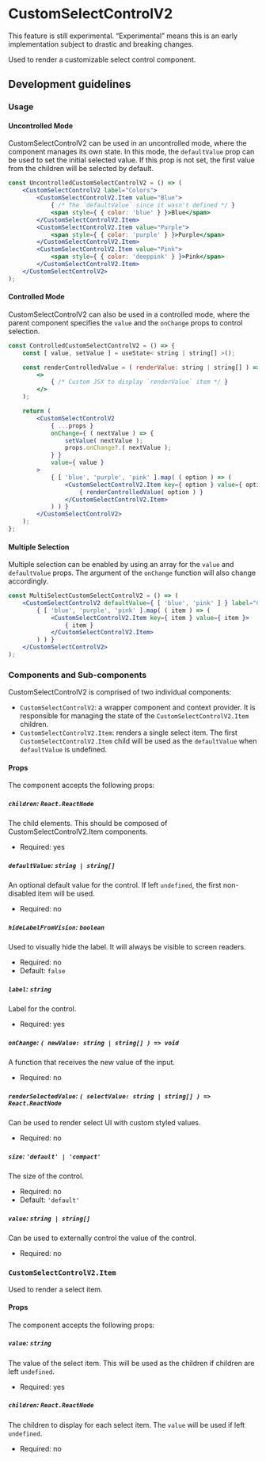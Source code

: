 # CustomSelectControlV2

<div class="callout callout-alert">
This feature is still experimental. “Experimental” means this is an early implementation subject to drastic and breaking changes.
</div>

Used to render a customizable select control component.

## Development guidelines

### Usage

#### Uncontrolled Mode

CustomSelectControlV2 can be used in an uncontrolled mode, where the component manages its own state. In this mode, the `defaultValue` prop can be used to set the initial selected value. If this prop is not set, the first value from the children will be selected by default.

```jsx
const UncontrolledCustomSelectControlV2 = () => (
	<CustomSelectControlV2 label="Colors">
		<CustomSelectControlV2.Item value="Blue">
			{ /* The `defaultValue` since it wasn't defined */ }
			<span style={ { color: 'blue' } }>Blue</span>
		</CustomSelectControlV2.Item>
		<CustomSelectControlV2.Item value="Purple">
			<span style={ { color: 'purple' } }>Purple</span>
		</CustomSelectControlV2.Item>
		<CustomSelectControlV2.Item value="Pink">
			<span style={ { color: 'deeppink' } }>Pink</span>
		</CustomSelectControlV2.Item>
	</CustomSelectControlV2>
);
```

#### Controlled Mode

CustomSelectControlV2 can also be used in a controlled mode, where the parent component specifies the `value` and the `onChange` props to control selection.

```jsx
const ControlledCustomSelectControlV2 = () => {
	const [ value, setValue ] = useState< string | string[] >();

    const renderControlledValue = ( renderValue: string | string[] ) => (
		<>
			{ /* Custom JSX to display `renderValue` item */ }
		</>
    );

	return (
		<CustomSelectControlV2
			{ ...props }
			onChange={ ( nextValue ) => {
				setValue( nextValue );
				props.onChange?.( nextValue );
			} }
			value={ value }
		>
			{ [ 'blue', 'purple', 'pink' ].map( ( option ) => (
				<CustomSelectControlV2.Item key={ option } value={ option }>
					{ renderControlledValue( option ) }
				</CustomSelectControlV2.Item>
			) ) }
		</CustomSelectControlV2>
	);
};
```

#### Multiple Selection

Multiple selection can be enabled by using an array for the `value` and
`defaultValue` props. The argument of the `onChange` function will also change accordingly.

```jsx
const MultiSelectCustomSelectControlV2 = () => (
	<CustomSelectControlV2 defaultValue={ [ 'blue', 'pink' ] } label="Colors">
		{ [ 'blue', 'purple', 'pink' ].map( ( item ) => (
			<CustomSelectControlV2.Item key={ item } value={ item }>
				{ item }
			</CustomSelectControlV2.Item>
		) ) }
	</CustomSelectControlV2>
);
```

### Components and Sub-components

CustomSelectControlV2 is comprised of two individual components:

-   `CustomSelectControlV2`: a wrapper component and context provider. It is responsible for managing the state of the `CustomSelectControlV2.Item` children.
-   `CustomSelectControlV2.Item`: renders a single select item. The first `CustomSelectControlV2.Item` child will be used as the `defaultValue` when `defaultValue` is undefined.

#### Props

The component accepts the following props:

##### `children`: `React.ReactNode`

The child elements. This should be composed of CustomSelectControlV2.Item components.

-   Required: yes

##### `defaultValue`: `string | string[]`

An optional default value for the control. If left `undefined`, the first non-disabled item will be used.

-   Required: no

##### `hideLabelFromVision`: `boolean`

Used to visually hide the label. It will always be visible to screen readers.

-   Required: no
-   Default: `false`

##### `label`: `string`

Label for the control.

-   Required: yes

##### `onChange`: `( newValue: string | string[] ) => void`

A function that receives the new value of the input.

-   Required: no

##### `renderSelectedValue`: `( selectValue: string | string[] ) => React.ReactNode`

Can be used to render select UI with custom styled values.

-   Required: no

##### `size`: `'default' | 'compact'`

The size of the control.

-   Required: no
-   Default: `'default'`

##### `value`: `string | string[]`

Can be used to externally control the value of the control.

-   Required: no

### `CustomSelectControlV2.Item`

Used to render a select item.

#### Props

The component accepts the following props:

##### `value`: `string`

The value of the select item. This will be used as the children if children are left `undefined`.

-   Required: yes

##### `children`: `React.ReactNode`

The children to display for each select item. The `value` will be used if left `undefined`.

-   Required: no
